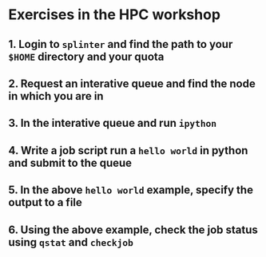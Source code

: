 # Exercises in the HPC workshop

## 1. Login to `splinter` and find the path to your `$HOME` directory and your quota

## 2. Request an interative queue and find the node in which you are in

## 3. In the interative queue and run `ipython`

## 4. Write a job script run a `hello world` in python and submit to the queue

## 5. In the above `hello world` example, specify the output to a file

## 6. Using the above example, check the job status using `qstat` and `checkjob`
